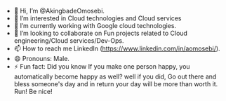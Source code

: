 - 👋 Hi, I’m @AkingbadeOmosebi.
- 👀 I’m interested in Cloud technologies and Cloud services
- 🌱 I’m currently working with Google cloud technologies.
- 💞️ I’m looking to collaborate on Fun projects related to Cloud engineering/Cloud services/Dev-Ops.
- 📫 How to reach me LinkedIn (https://www.linkedin.com/in/aomosebi/). 
- 😄 Pronouns: Male.
- ⚡ Fun fact: Did you know If you make one person happy, you automatically become happy as well? well if you did, Go out there and bless someone's day and in return your day will be more than worth it. Run! Be nice!
<!---
AkingbadeOmosebi/AkingbadeOmosebi is a ✨ special ✨ repository because its `README.md` (this file) appears on your GitHub profile.
You can click the Preview link to take a look at your changes.
--->
